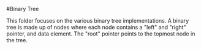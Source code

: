 #Binary Tree

This folder focuses on the various binary tree implementations. A binary tree is made up of nodes where each node contains a "left" and "right" pointer, and data element. The "root" pointer points to the topmost node in the tree.
